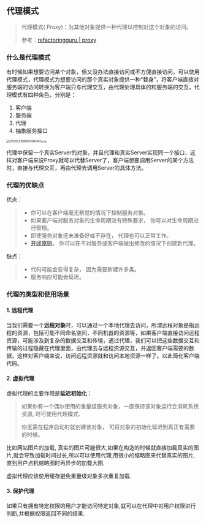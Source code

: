 ## 代理模式

> 代理模式( Proxy)：为其他对象提供一种代理以控制对这个对象的访问。
>
> 参考：[refactoringguru | proxy](https://refactoringguru.cn/design-patterns/proxy)

### 什么是代理模式

有时候如果想要访问某个对象，但又没办法直接访问或不方便直接访问，可以使用代理模式，代理模式为想要访问的那个真实对象提供一种“替身”，将客户端直接对服务端的访问转换为客户端只与代理交互，由代理处理具体的和服务端的交互，代理模式有四种角色，分别是：

1. 客户端
2. 服务端
3. 代理
4. 抽象服务接口

<img src="http://yanxuan.nosdn.127.net/6abf9bf54ece17a87a468f3622f5283f.png" alt="UTOOLS1589610468487.png" style="zoom:50%;" />

代理中保留一个真实Server的对象，并且代理和真实Server实现同一个接口，这样对客户端来说Proxy就可以代替Server了，客户端想要调用Server的某个方法时，直接与代理交互，再由代理去调用Server的具体方法。

### 代理的优缺点

优点：

> *  你可以在客户端毫无察觉的情况下控制服务对象。
> *  如果客户端对服务对象的生命周期没有特殊要求， 你可以对生命周期进行管理。
> *  即使服务对象还未准备好或不存在， 代理也可以正常工作。
> *  [开闭原则](https://refactoringguru.cn/didp/principles/solid-principles/ocp)。 你可以在不对服务或客户端做出修改的情况下创建新代理。

缺点：

> *  代码可能会变得复杂， 因为需要新建许多类。
> *  服务响应可能会延迟。

### 代理的类型和使用场景

#### 1. 远程代理

当我们需要一个**远程对象**时，可以通过一个本地代理去访问，所谓远程对象是指远程的资源，包括可能不同命名空间，不同机器的资源等，如果客户端直接访问远程资源，可能涉及到复杂的数据交互和传输，通过代理，我们可以把这些数据交互和传输的过程隐藏在代理里面，由代理去与远程资源交互，并返回客户端需要的数据，这样对客户端来说，访问远程资源就和访问本地资源一样了。以此简化客户端代码。

#### 2. 虚拟代理

虚拟代理的主要作用是**延迟初始化**：

> 如果你有一个偶尔使用的重量级服务对象，一直保持该对象运行会消耗系统资源, 时可使用代理模式.
>
> 你无需在程序启动时就创建该对象， 可将对象的初始化延迟到真正有需要的时候。

比如网站图片的加载, 真实的图片可能很大,如果在构造的时候就直接加载真实的图片,就会导致加载时间过长,所以可以使用代理,用很小的缩略图来代替真实的图片,直到用户点机缩略图时再异步的加载大图.

虚拟代理应该使用缓存避免重量级对象多次重复加载.

#### 3. 保护代理

如果只有拥有特定权限的用户才能访问特定对象,就可以在代理中对用户权限进行判断,并根据权限返回不同的结果.
